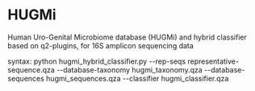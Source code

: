 # HUGMi
Human Uro-Genital Microbiome database (HUGMi) and hybrid classifier based on q2-plugins, for 16S amplicon sequencing data


syntax:
python hugmi_hybrid_classifier.py --rep-seqs representative-sequence.qza --database-taxonomy hugmi_taxonomy.qza --database-sequences hugmi_sequences.qza --classifier hugmi_classifier.qza
